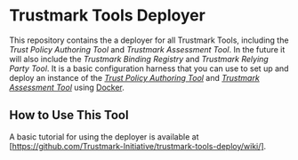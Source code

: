 # Trustmark Tools Deployer

This repository contains the a deployer for all Trustmark Tools, including the _Trust Policy Authoring Tool_ and _Trustmark Assessment Tool_.  In the future it will also include the _Trustmark Binding Registry_ and _Trustmark Relying Party Tool_. It is a basic configuration harness that you can use to set up and deploy an instance of the [_Trust Policy Authoring Tool_](https://github.com/Trustmark-Initiative/tpat) and [_Trustmark Assessment Tool_](https://github.com/Trustmark-Initiative/tat) using [Docker](https://www.docker.com/).

## How to Use This Tool

A basic tutorial for using the deployer is available at [https://github.com/Trustmark-Initiative/trustmark-tools-deploy/wiki/]. 
